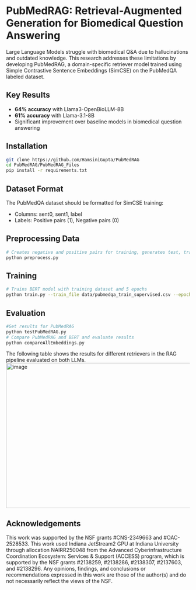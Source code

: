 # PubMedRAG: Retrieval-Augmented Generation for Biomedical Question Answering

Large Language Models struggle with biomedical Q&A due to hallucinations and outdated knowledge. This research addresses these limitations by developing PubMedRAG, a domain-specific retriever model trained using Simple Contrastive Sentence Embeddings (SimCSE) on the PubMedQA labeled dataset.

## Key Results

- **64% accuracy** with Llama3-OpenBioLLM-8B
- **61% accuracy** with Llama-3.1-8B  
- Significant improvement over baseline models in biomedical question answering

## Installation

```bash
git clone https://github.com/HamsiniGupta/PubMedRAG
cd PubMedRAG/PubMedRAG_Files
pip install -r requirements.txt
```

## Dataset Format
The PubMedQA dataset should be formatted for SimCSE training:
- Columns: sent0, sent1, label
- Labels: Positive pairs (1), Negative pairs (0)

## Preprocessing Data
```bash
# Creates negative and positive pairs for training, generates test, train, and validation .csv files
python preprocess.py
```

## Training
```bash
# Trains BERT model with training dataset and 5 epochs
python train.py --train_file data/pubmedqa_train_supervised.csv --epochs 5
```
## Evaluation
```bash
#Get results for PubMedRAG
python testPubMedRAG.py
# Compare PubMedRAG and BERT and evaluate results
python compareAllEmbeddings.py
```
The following table shows the results for different retrievers in the RAG pipeline evaluated on both LLMs.
<img width="792" height="397" alt="image" src="https://github.com/user-attachments/assets/9c7a05cd-4c15-4136-a39a-6d7a07ae4b38" />


## Acknowledgements
This work was supported by the NSF grants #CNS-2349663 and #OAC-2528533. This work used Indiana JetStream2 GPU at Indiana University through allocation NAIRR250048 from the Advanced Cyberinfrastructure Coordination Ecosystem: Services & Support (ACCESS) program, which is supported by the NSF grants #2138259, #2138286, #2138307, #2137603, and #2138296. Any opinions, findings, and conclusions or recommendations expressed in this work are those of the author(s) and do not necessarily reflect the views of the NSF.
